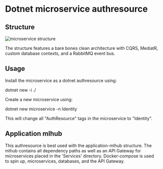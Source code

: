 # Dotnet microservice authresource

## Structure 

![microservice structure](https://hackernoon.com/hn-images/1*YVxaXqiIYskqPauNKZ2OSA.png)

The structure features a bare bones clean architecture with CQRS, MediatR, custom database contexts, and a RabbitMQ event bus. 

## Usage

Install the microservice as a dotnet authresource using:

dotnet new -i ./

Create a new microservice using:

dotnet new microservice -n Identity

This will change all "AuthResource" tags in the microservice to "Identity".

## Application mlhub

This authresource is best used with the application-mlhub structure. The mlhub contains
all dependency paths as well as an API Gateway for microservices placed in the 'Services' directory.
Docker-compose is used to spin up, microservices, databases, and the API Gateway.
